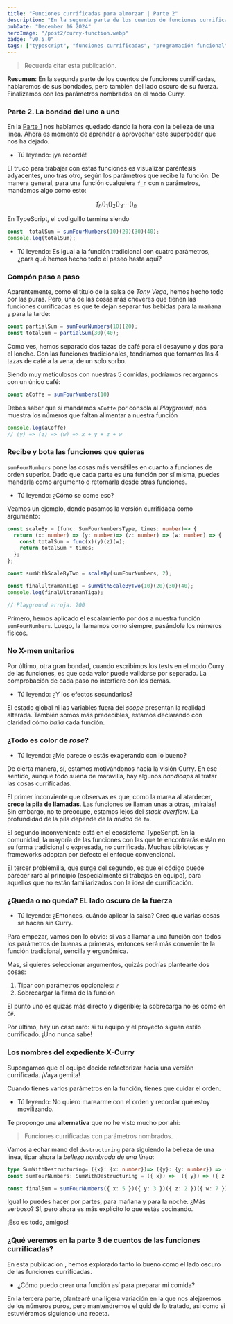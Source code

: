 ```yaml
---
title: "Funciones currificadas para almorzar | Parte 2"
description: "En la segunda parte de los cuentos de funciones currificadas, hablaremos de sus bondades, pero también del lado oscuro de su fuerza. Finalizamos con los parámetros nombrados en el modo Curry."
pubDate: "December 16 2024"
heroImage: "/post2/curry-function.webp"
badge: "v0.5.0"
tags: ["typescript", "funciones currificadas", "programación funcional"]
---
```

> Recuerda citar esta publicación.

**Resumen**: En la segunda parte de los cuentos de funciones currificadas, hablaremos de sus bondades, pero también del lado oscuro de su fuerza. Finalizamos con los parámetros nombrados en el modo Curry.

### Parte 2. La bondad del uno a uno

En la [Parte 1](funciones-currificadas-para-almorzar--parte-1) nos habíamos quedado dando la hora con la belleza de una línea. Ahora es momento de aprender a aprovechar este superpoder que nos ha dejado.

- Tú leyendo: ¡ya recordé!

El truco para trabajar con estas funciones es visualizar paréntesis adyacentes, uno tras otro, según los parámetros que recibe la función. De manera general, para una función cualquiera `f_n` con `n` parámetros, mandamos algo como esto:

$$
f_n \left( \right)_1 \left( \right)_2 \left( \right)_3 \cdots \left( \right)_n
$$

En TypeScript, el codiguillo termina siendo

```ts
const  totalSum = sumFourNumbers(10)(20)(30)(40);
console.log(totalSum);
```

- Tú leyendo: Es igual a la función tradicional con cuatro parámetros, ¿para qué hemos hecho todo el paseo hasta aquí?

### Compón paso a paso

Aparentemente, como el título de la salsa de *Tony Vega*, hemos hecho todo por las puras. Pero, una de las cosas más chéveres que tienen las funciones currificadas es que te dejan separar tus bebidas para la mañana y para la tarde:

```ts
const partialSum = sumFourNumbers(10)(20);
const totalSum = partialSum(30)(40);
```

Como ves, hemos separado dos tazas de café para el desayuno y dos para el lonche. Con las funciones tradicionales, tendríamos que tomarnos las 4 tazas de café a la vena, de un solo sorbo.

Siendo muy meticulosos con nuestras 5 comidas, podríamos recargarnos con un único café:

```ts
const aCoffe = sumFourNumbers(10)
```

Debes saber que si mandamos `aCoffe` por consola al *Playground*, nos muestra los números que faltan alimentar a nuestra función

```ts
console.log(aCoffe)
// (y) => (z) => (w) => x + y + z + w
```

### Recibe y bota las funciones que quieras

`sumFourNumbers` pone las cosas más versátiles en cuanto a funciones de orden superior. Dado que cada parte es una función por sí misma, puedes mandarla como argumento o retornarla desde otras funciones.

- Tú leyendo: ¿Cómo se come eso?

Veamos un ejemplo, donde pasamos la versión currifidada como argumento:

```ts
const scaleBy = (func: SumFourNumbersType, times: number)=> {
  return (x: number) => (y: number)=> (z: number) => (w: number) => {
    const totalSum = func(x)(y)(z)(w);
    return totalSum * times;
  };
};

const sumWithScaleByTwo = scaleBy(sumFourNumbers, 2);

const finalUltramanTiga = sumWithScaleByTwo(10)(20)(30)(40);
console.log(finalUltramanTiga);

// Playground arroja: 200
```

Primero, hemos aplicado el escalamiento por dos a nuestra función `sumFourNumbers`. Luego, la llamamos como siempre, pasándole los números físicos.

### No X-men unitarios

Por último, otra gran bondad, cuando escribimos los tests en el modo Curry de las funciones, es que cada valor puede validarse por separado. La comprobación de cada paso no interfiere con los demás.

- Tú leyendo: ¿Y los efectos secundarios?

El estado global ni las variables fuera del *scope* presentan la realidad alterada. También somos más predecibles, estamos declarando con claridad cómo *baila* cada función.

### ¿Todo es color de *rose*?

- Tú leyendo: ¿Me parece o estás exagerando con lo bueno?

De cierta manera, sí, estamos motivándonos  hacia la visión Curry.
En ese sentido, aunque todo suena de maravilla, hay algunos *handicaps* al tratar las cosas currificadas.

El primer inconviente que observas es que, como la marea al atardecer, **crece la pila de llamadas**. Las funciones se llaman unas a otras, ¡míralas!
Sin embargo, no te preocupe,  estamos lejos del *stack overflow*. La profundidad de la pila depende de la *aridad* de `fn`.

El segundo inconveniente está en el ecosistema TypeScript. En la comunidad, la mayoría de las funciones con las que te encontrarás están en su forma tradicional o expresada, no currificada. Muchas bibliotecas y frameworks adoptan por defecto el enfoque convencional.

El tercer problemilla, que surge del segundo, es que el código puede parecer raro al principio (especialmente si trabajas en equipo), para aquellos que no están familiarizados con la idea de currificación.

### ¿Queda o no queda? EL lado oscuro de la fuerza

- Tú leyendo:  ¿Entonces, cuándo aplicar la salsa? Creo que varias cosas se hacen sin Curry.

Para empezar, vamos con lo obvio: si vas a llamar a una función con todos los parámetros de buenas a primeras, entonces será más conveniente la función tradicional, sencilla y ergonómica.

Mas, si  quieres seleccionar argumentos, quizás podrías plantearte dos cosas:

1. Tipar con parámetros opcionales: `?`
2. Sobrecargar la firma de la función

El punto uno es quizás más directo y digerible; la sobrecarga no es como en `C#`.

Por último, hay un caso raro: si tu equipo y el proyecto siguen estilo currificado. ¡Uno nunca sabe!

### Los nombres del expediente X-Curry

Supongamos que el equipo decide refactorizar hacia una versión currificada. ¡Vaya gemita!

Cuando tienes varios parámetros en la función, tienes que cuidar el orden.

- Tú leyendo: No quiero marearme con el orden y recordar qué estoy movilizando.

Te propongo una **alternativa** que no he visto mucho por ahí:

> Funciones currificadas con parámetros nombrados.

Vamos a echar mano del `destructuring` para siguiendo la belleza de una línea, tipar ahora la *belleza nombrada de una línea*:

```ts
type SumWithDestructuring= ({x}: {x: number})=> ({y}: {y: number}) => ({z}: { z: number}) => ({w}: {w: number}) => number;
const sumFourNumbers: SumWithDestructuring = ({ x}) =>  ({ y}) => ({ z }) => ({w }) => x +y + z+ w;

const finalSum = sumFourNumbers({ x: 5 })({ y: 3 })({ z: 2 })({ w: 7 });
```

Igual lo puedes hacer por partes, para mañana y para la noche. ¿Más verboso? Sí, pero ahora es más explícito lo que estás cocinando.

¡Eso es todo, amigos!

###  ¿Qué veremos en la parte 3 de cuentos de las funciones currificadas?

En esta publicación , hemos explorado tanto lo bueno como el lado oscuro de las funciones currificadas.
- ¿Cómo puedo crear una función así para preparar mi comida?

En la tercera parte, plantearé una ligera variación en la que nos alejaremos de los números puros, pero mantendremos el quid de lo tratado, asi como si estuviéramos siguiendo una receta.

